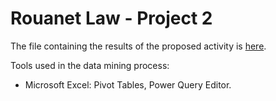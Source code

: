 # Rouanet Law - Project 2

The file containing the results of the proposed activity is [here](https://1drv.ms/x/s!Ar-NBfyFtpanoB5Sj9xq2vkcjQj1).

Tools used in the data mining process:
  - Microsoft Excel: Pivot Tables, Power Query Editor.